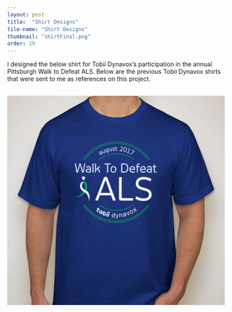 ```yaml
---
layout: post
title:  "Shirt Designs"
tile-name: "Shirt Designs"
thumbnail: "shirtFinal.png"
order: 19
---
```



I designed the below shirt for Tobii Dynavox’s participation in the annual Pittsburgh Walk to Defeat ALS. Below are the previous Tobii Dynavox shirts that were sent to me as references on this project.

<br>

<div class="row">

  <div class="small-12 medium-6 large-6 small-centered columns">
    <img src="/img/shirtFinal.png" alt="Hero Image">
  </div>
  
</div>
<br>
<br>
<br>
<br>
<br>






